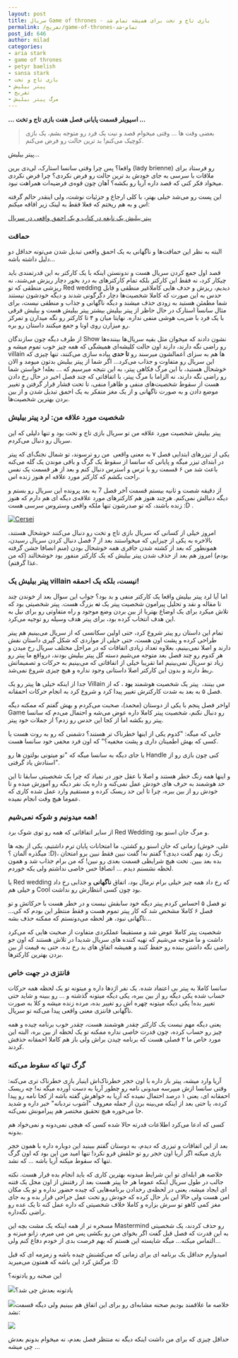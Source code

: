 ```yaml
---
layout: post
title: سریال Game of thrones - بازی تاج و تخت برای همیشه تمام شد
permalink: /تفریح/game-of-thrones-تمام-شد
post_id: 646
author: milad
categories: 
- aria stark
- game of thrones
- petyr baelish
- sansa stark
- بازی تاج و تخت
- پیتر بیلیش
- تفریح
- مرگ پیتر بیلیش
---
```


**... اسپویلر قسمت پایانی فصل هفت بازی تاج و تخت ...**


>بعضی وقت ها ... وقتی میخوام قصد و نیت یک فرد رو متوجه بشم، یک بازی کوچیک می‌کنم! بد ترین حالت رو فرض می‌کنم.

پیتر بیلیش...


واقعا؟ پس چرا وقتی سانسا استارک، لی‌دی برین (lady brienne) رو فرستاد برای ملاقات با سرسی به جای خودش بد ترین حالت رو فرض نکردی؟ چرا فرض نکردی میخواد فکر کنی که قصد داره آریا رو بکشه؟ آهان چون قوه‌ی فرضیه‌ات همراهت نبود.

این پست رو می‌شد خیلی بهتر، با کلی ارجاع و جزئیات نوشت، ولی اینقدر حالم گرفته اس و به هم ریختم که فعلا فقط به لینک زیر افاقه میکنم:


[پیتر بیلیش یک نابغه در کتاب و یک احمق واقعی در سریال](https://www.pastemagazine.com/articles/2016/06/3-reasons-why-littlefinger-is-way-worse-in-the-sho.html)

### حماقت

البته به نظر این حماقت‌ها و ناگهانی به یک احمق واقعی تبدیل شدن می‌تونه حداقل دو دلیل داشته باشه...

قصد اول جمع کردن سریال هست و ندونستن اینکه با یک کارکتر به این قدرتمندی باید چیکار کرد، نه فقط این کارکتر بلکه تمام کارکترهای به درد بخور دچار ریزش می‌شند، نه ریزشی منطقی که تو Red wedding دیدیم، ریزش و حدف هایی کاملاغیر منطقی و قابل حدس به این صورت که کاملا شخصیت‌ها دچار دگرگونی شدند و دیگه خودشون نیستند شما مطمئن هستید به زودی حذف میشند و دیگه ناگهانی و جذاب و منطقی نیست، برای مثال سانسا استارک در حال حاظر از پیتر بیلیش بیشتر پیتر بیلیش هست و بیلیش فرقی با یک فرد با ضریب هوشی منفی نداره. نهایتا میان و ۴ تا کارکتر رو نگه میدارن و تمرکز رو میزارن روی اونا و جمع میکنند داستان رو بره.

از طرف دیگه چون سازندگان Show نشون دادند که میخوان مثل بقیه سریال‌ها بیننده‌ها رو راضی نگه دارند، دارند اون حالت کلیشه‌ای همیشگی که همه چیز خوب تموم میشه و villain ها هم به سزای اعمالشون میرسند رو 
**تا حدی**
 پیاده سازی ‌می‌کنند، تنها چیزی که این سریال رو متفاوت و جذاب می‌کرد...
اگر شما از پیتر بیلیش بدتون میومد و الان خوشحال هستید، با این مرگ فکاهی پیتر، به این نتیجه میرسیم که ... بعله! خواستن شما رو راضی نگه دارند، نه الزاما با مرگ پیتر، با اتفاقاتی که چند فصل اخیر در حال رخ دادن هست از سقوط شخصیت‌های منفی و ظاهرا منفی، تا تحت فشار قرار گرفتن و تغییر موضع دادن و به صورت ناگهانی و از یک مغز متفکر به یک احمق تبدیل شدن و از بین بردن بهترین شخصیت‌ها.

### شخصیت مورد علاقه من: لرد پیتر بیلیش

پیتر بیلیش شخصیت مورد علاقه من تو سریال بازی تاج و تخت بود و تنها دلیلی که این سریال رو دنبال می‌کردم.

یکی از تیزرهای ابتدایی فصل ۷ به معنی واقعی  من رو ترسوند، تو شمال نجنگ‌ای که پیتر در ابتدای تیزر میگه و پایانی که سانسا از سقوط یک گرگ و باقی موندن یک گله می‌کنه باعث شد من ۶ قسمت رو با ترس و استرس دنبال کنم و بعد از هر قسمت یک نفس راحت بکشم که کارکتر مورد علاقه ام هنوز زنده اس.

از دقیقه شصت و ثانیه بیستم قسمت آخر فصل 7 به بعد پرونده این سریال رو بستم و دیگه دنبالش نمی‌کنم.
هرچند هنوز هم کارکترهای مورد علاقه‌ی دیگه ای هم دارم که هنوز زنده باشند، که تو صدرشون تنها ملکه واقعی وستروس سرسی هست :D .


[![Cersei](http://tuxgeek.ir/wp-content/uploads/2017/08/mpv-shot0001-300x169.jpg)](http://tuxgeek.ir/wp-content/uploads/2017/08/mpv-shot0001.jpg)

امروز خیلی از کسانی که سریال بازی تاج و تخت رو دنبال می‌کنند خوشحال هستند، بالاخره به یکی از چیزایی که میخواستند بعد از 7 فصل دنبال کردن سریال رسیدن، همونطور که بعد از کشته شدن جافری همه خوشحال بودن (منم انصافا جشن گرفته بودم) امروز هم بعد از حذف شدن پیتر بیلیش که یک کارکتر منفور بود خوشحالند (که من عذا گرفتم).

### پیتر بیلیش یک villain نیست، بلکه یک احمقه!

اما آیا لرد پیتر بیلیش واقعا یک کارکتر منفی و بد بود؟ جواب این سوال بعد از خوندن چند تا مقاله و نقد و تحلیل پیرامون شخصیت پیتر یک 
**نه**
 بزرگ هست. پیتر شخصیتی بود که تلاش میکرد برای یک اوضاع بهتربا از بین بردن وضع موجود و راه متفاوتی رو برای نیل به این هدف انتخاب کرده بود، برای پیتر هدف وسیله رو توجیه می‌کرد.

تمام این داستان رو پیتر شروع کرد، حتی اولین سکانسی که از سریال می‌بینیم هم پیتر طراحی کرده و پشت اون هست، حتی خیلی از مواردی که شکل گیری داستان نقش دارند و اصلا نمی‌بینیم، بعلاوه تعداد زیادی اتفاقات که در مراحل مختلف سریال رخ میدن و هر کدوم رو چند فصل بعد متوجه می‌شیم دسته گل پیتر بیلیش بودند، درواقع ما پیتر رو زیاد تو سریال نمی‌بینیم اما تقریبا خیلی از اتفاقاتی که می‌بینیم به حرکات و تصمیماتش ربط دارند و بدون این کارکتر اصلا داستانی وجود نداره و هیچ چیزی شروع نمی‌شد.

جدا از اینکه خیلی ها پیتر رو یک Villain می بینند،  پیتر یک شخصیت هوشمند 
**بود**
، که از فصل ۵ به بعد به شدت کارکترش تغییر پیدا کرد و شروع کرد به انجام حرکات احمقانه.

اواخر فصل پنجم با یکی از دوستان (محمد)، صحبت می‌کردم و بهش گفتم که ممکنه دیگه Game رو دنبال نکنم، شخصیت پیتر کاملا داره عوض می‌شه و احتمال می‌دم که سانسا پیتر رو بکشه اما از کجا این حدس رو زدم؟ از جملات خود پیتر.

جایی که میگه: "کدوم یکی از اینها خطرناک تر هستند؟ دشمنی که رو به روت هست یا کسی که بهش اطمینان داری و پشت مخفیه؟" که اون فرد مخفی خود سانسا هست.

یا جای دیگه به سانسا میگه که "تو میتونی بولتون ها رو Handle کنی چون بازی رو از استادش یاد گرفتی".

و اینها همه زنگ خطر هستند و اصلا با عقل جور در نمیاد که چرا یک شخصیتی سابقا تا این حد هوشمند به حرف های خودش عمل نمی‌کنه و داره یک نفر دیگه رو آموزش میده و تا خودش رو از بین ببره، چرا تا این حد ریسک کرده و مستقیم وارد عمل شده کاری که عموما هیچ وقت انجام نمیده.

### همه میدونیم و شوکه نمی‌شیم!

از سایر اتفاقاتی که همه رو توی شوک برد Red Wedding و مرگ جان اسنو بود.

زمانی که جان اسنو رو کشتن، ما امتحانات پایان ترم داشتیم، یکی از بچه ها‌ (علی، خوش میگذره آلمان ؟ :D)، زنگ زد بهم گفت دیدی؟ گفتم نه! گفت نبین فقط نبین برو امتحان بده بعد ببین. تحت هیچ شرایطی قسمت بعدی رو نبین! که من برام جذاب شد و همون لحظه نشستم دیدم ... انصافا حس خاصی نداشتم ولی یکه خوردم.

یا Red wedding که رخ داد همه چیز خیلی برام نرمال بود، اتفاق 
**ناگهانی**
 و جذابی رخ داد و خیلی هم Cool بود چون کسی انتظارش رو نداشت.

تو فصل ۵ احساس کردم پیتر دیگه خود سابقش نیست و در خطر هست با حرکاتش و تو فصل ۶ کاملا مشخص شد که کار پیتر تموم هست و فقط منتظر این بودم که کی... ناگهانی نبود، هر لحظه می‌دونستم که ممکنه حذف بشه...

شخصیت پیتر کاملا عوض شد و مستقیما عملکردی متفاوت از صحبت هایی که می‌کرد داشت و ما متوجه می‌شیم که تهیه کننده های سریال شدیدا در تلاش هستند که اون جو راضی نگه داشتن بینده رو حفظ کنند و همیشه اتفاق های بد رخ نده، حتی به قیمت از بین بردن بهترین کارکترها.

### فانتزی در جهت خاص

سانسا کاملا به پیتر بی اعتماد شده. یک نفر اژدها داره و میتونه تو یک لحظه همه حرکات حساب شده یکی دیگه رو از بین ببره، یکی دیگه میتونه گذشته و ... رو ببینه و شاید حتی تغییر بده! یکی دیگه میتونه چهره اش رو تغییر بده، مرده زنده میشه و کلا به صورت ناگهانی فانتزی معنی واقعی پیدا می‌کنه تو سریال.

یعنی دیگه مهم نیست یک کارکتر چقدر هوشمند هست، چقدر خوب برنامه چیده و همه چیز رو حساب کرده، چون قدرت خاصی نداره ممکنه تو یک لحظه از بین بره، البته این مورد خاص ما ۲ فصلی هست که برنامه چیدن براش ولی باز هم کاملا احمقانه حذفش کردند.

### گرگ تنها که سقوط می‌کنه

آریا وارد میشه، پیتر باز داره با اون خجر خطرناک‌اش اینبار بازی خطرناک تری می‌کنه: وقتی سانسا ازش میپرسه میدونی نامه رو چطور آریا به دست آورده میگه نه! چه ریسک احمقانه ای، یعنی ۱ درصد احتمال نمیده که آریا به خواهرش گفته باشه از کجا نامه رو پیدا کرده، یا حتی بعد از اینکه می‌بینه برن از جمله معروف "آشوب نردبانه" خبر داره و شدید جا می‌خوره هیچ تحقیق مختصر هم پیرامونش نمی‌کنه.

کسی که ادعا می‌کرد اطلاعات قدرته حالا شده کسی که هیچی نمی‌دونه و نمی‌خواد هم بدونه.

بعد از این اتفاقات و تیزری که دیدم، به دوستان گفتم ببینید این دوباره داره با همون خجر بازی میکنه‌ اگر آریا اون خجر رو تو حلقش فرو نکرد! تنها امید من این بود که اون گرگ تنها که سقوط میکنه آریا باشه ... که نشد.

خلاصه هر ابله‌ای تو این شرایط میدونه بهترین کاری که باید انجام بده فرار هست.
نکته جالب در طول سریال اینکه عموما هر جا پیتر هست بعد از رفتنش از اون محل یک فتنه ای ایجاد میشه، یعنی در لحظه‌ی رخدادن برنامه‌هایی که چیده حضور نداره و تو یک مکان امن هست ولی حالا این بار حال کرده که خودش رو تحت عمل جراحی قرار بده و به جای مغز کمی کاهو تو سرش بزاره و کاملا خلاف شخصیتی که داره عمل کنه تا یک عده رو راضی نگه‌داره.

مسخره تر از همه اینکه یک مشت بچه این Mastermind رو حذف کردند، یک شخصیتی به این قدرت که فصل قبل گفت اگر بخوای من رو بکشی پس من می میرم، زانو میزنه و التماس میکنه... میگه شایسته این هستم که بهم فرصت بدی از خودم دفاع کنم ولی...

امیدوارم حداقل یک برنامه ای برای زمانی که می‌کشنش چیده باشه و زمزمه ای که قبل مرگش کرد این باشه که همتون می‌میرید :D

این صحنه رو یادتونه؟


[![](http://tuxgeek.ir/wp-content/uploads/2017/08/1-300x179.png)](http://tuxgeek.ir/wp-content/uploads/2017/08/1.png)یادتونه بعدش چی شد؟


[![](http://tuxgeek.ir/wp-content/uploads/2017/08/Littlefinger-and-Ned-Stark-300x176.jpg)](http://tuxgeek.ir/wp-content/uploads/2017/08/Littlefinger-and-Ned-Stark.jpg)خلاصه ما علاقمند بودیم صحنه مشابه‌ای رو برای این اتفاق هم ببینیم ولی دیگه قسمت نشد:


[![](http://tuxgeek.ir/wp-content/uploads/2017/08/22-300x150.jpg)](http://tuxgeek.ir/wp-content/uploads/2017/08/22.jpg)

حداقل چیزی که برای من داشت اینکه دیگه نه منتظر فصل بعدم، نه میخوام بدونم بعدش چی میشه ...